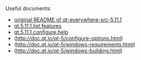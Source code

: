 Useful documents:
  - [original README of qt-everywhere-src-5.11.1](./README)
  - [qt.5.11.1.list.features](./_documents/qt.5.11.1.list.features.txt)
  - [qt.5.11.1.configure.help](./_documents/qt.5.11.1.configure.help.txt)
  - (http://doc.qt.io/qt-5/configure-options.html)
  - (http://doc.qt.io/qt-5/windows-requirements.html)
  - (http://doc.qt.io/qt-5/windows-building.html)
